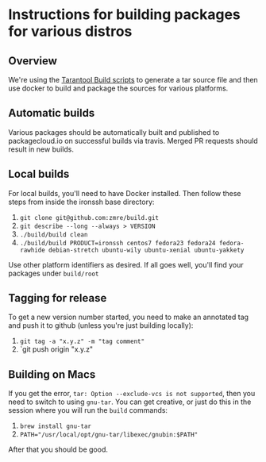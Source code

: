 # Instructions for building packages for various distros

## Overview

We're using the [Tarantool Build scripts](https://github.com/tarantool/build) to generate a tar source file and then use docker to build and package the sources for various platforms.

## Automatic builds

Various packages should be automatically built and published to packagecloud.io on successful builds via travis. Merged PR requests should result in new builds.

## Local builds

For local builds, you'll need to have Docker installed. Then follow these steps from inside the ironssh base directory:

1. `git clone git@github.com:zmre/build.git`
2. `git describe --long --always > VERSION`
3. `./build/build clean`
4. `./build/build PRODUCT=ironssh centos7 fedora23 fedora24 fedora-rawhide debian-stretch ubuntu-wily ubuntu-xenial ubuntu-yakkety`

Use other platform identifiers as desired.  If all goes well, you'll find your packages under `build/root`

## Tagging for release

To get a new version number started, you need to make an annotated tag and push it to github (unless you're just building locally):

1. `git tag -a "x.y.z" -m "tag comment"`
2. `git push origin "x.y.z"

## Building on Macs

If you get the error, `tar: Option --exclude-vcs is not supported`, then you need to switch to using `gnu-tar`. You can get creative, or just do this in the session where you will run the `build` commands:

1. `brew install gnu-tar`
2. `PATH="/usr/local/opt/gnu-tar/libexec/gnubin:$PATH"`

After that you should be good.

